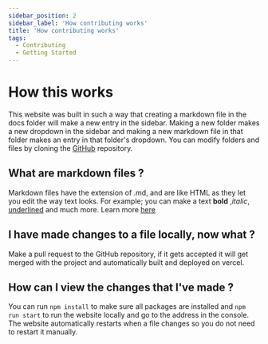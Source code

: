 ```yaml
---
sidebar_position: 2
sidebar_label: 'How contributing works'
title: 'How contributing works'
tags:
  - Contributing
  - Getting Started
---
```


# How this works
This website was built in such a way that creating a markdown file in the docs folder will make a new entry in the sidebar. Making a new folder makes a new dropdown in the sidebar and making a new markdown file in that folder makes an entry in that folder's dropdown. You can modify folders and files by cloning the [GitHub](https://github.com/Advik555wastaken/6b6twiki/) repository.

## What are markdown files ?
Markdown files have the extension of .md, and are like HTML as they let you edit the way text looks. For example; you can make a text **bold** ,*italic*, <ins>underlined</ins> and much more. Learn more [here](https://www.youtube.com/watch?v=_PPWWRV6gbA&t=60s)

## I have made changes to a file locally, now what ?
Make a pull request to the GitHub repository, if it gets accepted it will get merged with the project and automatically built and deployed on vercel.

## How can I view the changes that I've made ?
You can run `npm install` to make sure all packages are installed and `npm run start` to run the website locally and go to the address in the console. The website automatically restarts when a file changes so you do not need to restart it manually.
